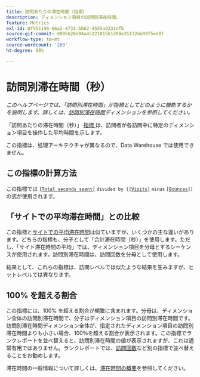 ```yaml
---
title: 訪問あたりの滞在時間（指標）
description: ディメンション項目の訪問別滞在時間。
feature: Metrics
exl-id: 0f951196-66a2-4733-bb62-4555a9331efb
source-git-commit: d095628e94a45221815b1d08e35132de09f5ed8f
workflow-type: tm+mt
source-wordcount: '263'
ht-degree: 88%

---
```


# 訪問別滞在時間（秒）

*このヘルプページでは、「訪問別滞在時間」が指標としてどのように機能するかを説明します。詳しくは、[訪問別滞在時間](../dimensions/time-spent-per-visit.md)ディメンションを参照してください。*

「訪問あたりの滞在時間（秒）」 [ 指標 ](overview.md) は、訪問者が各訪問中に特定のディメンション項目を操作した平均時間を示します。

この指標は、処理アーキテクチャが異なるので、Data Warehouse では使用できません。

## この指標の計算方法

この指標では [`[Total seconds spent]`](total-seconds-spent.md) `divided by (`[`[Visits]`](visits.md) `minus` [`[Bounces]`](bounces.md)`)` の式が使用されます。

## 「サイトでの平均滞在時間」との比較

この指標と[サイトでの平均滞在時間](average-time-on-site.md)は似ていますが、いくつかの主な違いがあります。どちらの指標も、分子として「合計滞在時間（秒）」を使用します。ただし、「サイト滞在時間の平均」では、ディメンション項目を分母とするシーケンスが使用されます。訪問別滞在時間は、訪問回数を分母として使用します。

結果として、これらの指標は、訪問レベルでは似たような結果を生みますが、ヒットレベルでは異なります。

## 100% を超える割合

この指標には、100% を超える割合が頻繁に含まれます。分母は、ディメンション全体の訪問別滞在時間で、分子はディメンション項目の訪問別滞在時間です。訪問別滞在時間ディメンション全体が、指定されたディメンション項目の訪問別滞在時間よりも小さい場合、100％を超える割合が表示されます。この指標でランクレポートを並べ替えると、訪問別滞在時間の値が表示されますが、これは通常有用ではありません。ランクレポートでは、[訪問回数](visits.md)など別の指標で並べ替えることをお勧めします。

滞在時間の一般情報について詳しくは、[滞在時間の概要](time-spent.md)を参照してください。
